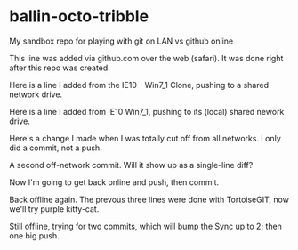 # ballin-octo-tribble
My sandbox repo for playing with git on LAN vs github online

This line was added via github.com over the web (safari). It was done right after this repo was created.

Here is a line I added from the IE10 - Win7_1 Clone, pushing to a shared network drive.

Here is a line I added from IE10 Win7_1, pushing to its (local) shared nework drive.

Here's a change I made when I was totally cut off from all networks. I only did a commit, not a push.

A second off-network commit. Will it show up as a single-line diff?

Now I'm going to get back online and push, then commit.

Back offline again.  The prevous three lines were done with TortoiseGIT, now we'll try purple kitty-cat.

Still offline, trying for two commits, which will bump the Sync up to 2; then one big push.
